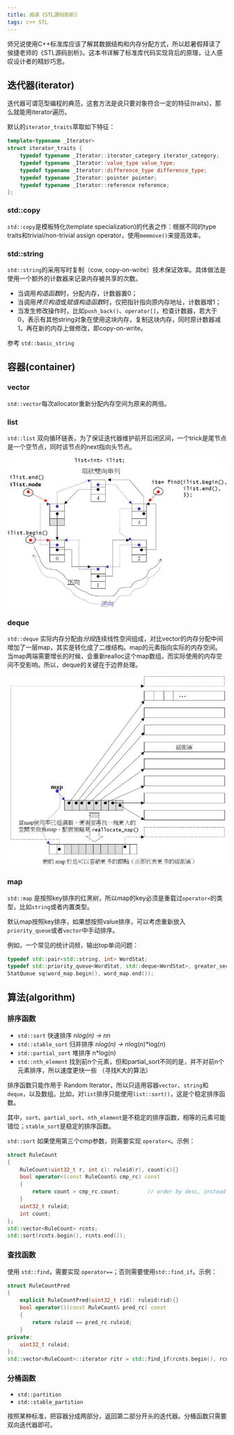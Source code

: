 ```yaml
---
title: 阅读《STL源码剖析》
tags: c++ STL
---
```


师兄说使用C++标准库应该了解其数据结构和内存分配方式，所以趁暑假拜读了侯捷老师的《STL源码剖析》。这本书详解了标准库代码实现背后的原理，让人感叹设计者的精妙巧思。

## 迭代器(iterator)

迭代器可谓范型编程的典范，这套方法是说只要对象符合一定的特征(traits)，那么就能用iterator遍历。

默认的`iterator_traits`萃取如下特征：

```c++
template<typename _Iterator>
struct iterator_traits {
    typedef typename _Iterator::iterator_category iterator_category;
    typedef typename _Iterator::value_type value_type;
    typedef typename _Iterator::difference_type difference_type;
    typedef typename _Iterator::pointer pointer;
    typedef typename _Iterator::reference reference;
};
```

### std::copy

`std::copy`是模板特化(template specialization)的代表之作：根据不同的type traits和trivial/non-trivial assign operator，使用`memmove()`来提高效率。

### std::string

`std::string`的采用写时复制（cow, copy-on-write）技术保证效率。具体做法是使用一个额外的计数器来记录内存被共享的次数。

- 当调用*构造函数*时，分配内存，计数器置0；
- 当调用*拷贝构造*或*赋值构造函数*时，仅把指针指向原内存地址，计数器增1；
- 当发生修改操作时，比如`push_back()`、`operator[]`，检查计数器，若大于0，表示有其他string对象在使用这块内存，复制这块内存，同时原计数器减1，再在新的内存上做修改，即copy-on-write。

参考 `std::basic_string`

## 容器(container)

### vector

`std::vector`每次allocator重新分配内存空间为原来的两倍。

### list

`std::list` 双向循环链表，为了保证迭代器维护前开后闭区间，一个trick是尾节点是一个空节点，同时该节点的next指向头节点。

![list结构](/assets/blog-images/annotated-stl-list.jpg)

### deque

`std::deque` 实际内存分配由*分段*连续线性空间组成，对比vector的内存分配中间增加了一层map，其实是转化成了二维结构。map的元素指向实际的内存空间。当map两端需要增长的时候，会重新realloc这个map数组，而实际使用的内存空间不受影响。所以，deque的关键在于边界处理。

![deque结构](/assets/blog-images/annotated-stl-deque.jpg)

### map

`std::map` 是按照key排序的红黑树，所以map的key必须是重载过`operator<`的类型，比如`string`或者内置类型。

默认map按照key排序，如果想按照value排序，可以考虑重新放入`priority_queue`或者`vector`中手动排序。

例如，一个常见的统计词频，输出top单词问题：

```c++
typedef std::pair<std::string, int> WordStat;
typedef std::priority_queue<WordStat, std::deque<WordStat>, greater_second<WordStat> > StatQueue;
StatQueue sq(word_map.begin(), word_map.end());
```

## 算法(algorithm)

### 排序函数

- `std::sort` 快速排序  n*log(n)  -> n*n
- `std::stable_sort` 归并排序 n*log(n)  -> n*log(n)*log(n)
- `std::partial_sort` 堆排序 n*log(n)
- `std::nth_element` 找到前n个元素，但和partial_sort不同的是，并不对前n个元素排序，所以速度更快一些 （寻找K大的算法）

排序函数只能作用于 Random Iterator，所以只适用容器`vector`、`string`和`deque`，以及数组。比如，对`list`排序只能使用`list::sort()`，这是个稳定排序函数。

其中，`sort`、`partial_sort`、`nth_element`是不稳定的排序函数，相等的元素可能错位；`stable_sort`是稳定的排序函数。

`std::sort` 如果使用第三个cmp参数，则需要实现 `operator<`。示例：

```c++
struct RuleCount
{
    RuleCount(uint32_t r, int c): ruleid(r), count(c){}
    bool operator<(const RuleCount& cmp_rc) const
    {
        return count > cmp_rc.count;         // order by desc, instead of asc
    }
    uint32_t ruleid;
    int count;
};
std::vector<RuleCount> rcnts;
std::sort(rcnts.begin(), rcnts.end());
```

### 查找函数

使用 `std::find`，需要实现 `operator==`；否则需要使用`std::find_if`。示例：

```c++
struct RuleCountPred
{
    explicit RuleCountPred(uint32_t rid): ruleid(rid){}
    bool operator()(const RuleCount& pred_rc) const
    {
        return ruleid == pred_rc.ruleid;
    }
private:
    uint32_t ruleid;
};
std::vector<RuleCount>::iterator ritr = std::find_if(rcnts.begin(), rcnts.end(), RuleCountPred(ruleid));
```

### 分桶函数

- `std::partition`
- `std::stable_partition`

按照某种标准，把容器分成两部分，返回第二部分开头的迭代器。分桶函数只需要双向迭代器即可。
